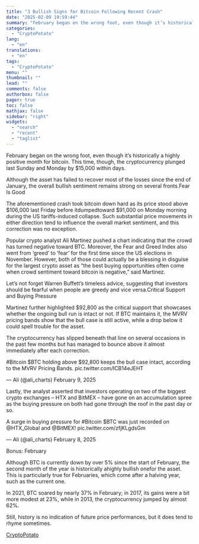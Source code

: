 ```yaml
---
title: "3 Bullish Signs for Bitcoin Following Recent Crash"
date: "2025-02-09 19:59:44"
summary: "February began on the wrong foot, even though it’s historically a highly positive month for bitcoin. This time, though, the cryptocurrency plunged last Sunday and Monday by $15,000 within days.Although the asset has failed to recover most of the losses since the end of January, the overall bullish sentiment remains..."
categories:
  - "CryptoPotato"
lang:
  - "en"
translations:
  - "en"
tags:
  - "CryptoPotato"
menu: ""
thumbnail: ""
lead: ""
comments: false
authorbox: false
pager: true
toc: false
mathjax: false
sidebar: "right"
widgets:
  - "search"
  - "recent"
  - "taglist"
---
```


February began on the wrong foot, even though it’s historically a highly positive month for bitcoin. This time, though, the cryptocurrency plunged last Sunday and Monday by $15,000 within days.

Although the asset has failed to recover most of the losses since the end of January, the overall bullish sentiment remains strong on several fronts.Fear Is Good

The aforementioned crash took bitcoin down hard as its price stood above $106,000 last Friday before itdumpedtoward $91,000 on Monday morning during the US tariffs-induced collapse. Such substantial price movements in either direction tend to influence the overall market sentiment, and this correction was no exception.

Popular crypto analyst Ali Martinez pushed a chart indicating that the crowd has turned negative toward BTC. Moreover, the Fear and Greed Index also went from ‘greed’ to ‘fear’ for the first time since the US elections in November. However, both of those could actually be a blessing in disguise for the largest crypto asset as “the best buying opportunities often come when crowd sentiment toward bitcoin is negative,” said Martinez.

Let’s not forget Warren Buffett’s timeless advice, suggesting that investors should be fearful when people are greedy and vice versa.Critical Support and Buying Pressure

Martinez further highlighted $92,800 as the critical support that showcases whether the ongoing bull run is intact or not. If BTC maintains it, the MVRV pricing bands show that the bull case is still active, while a drop below it could spell trouble for the asset.

The cryptocurrency has slipped beneath that line on several occasions in the past few months but has managed to bounce above it almost immediately after each correction.

#Bitcoin $BTC holding above $92,800 keeps the bull case intact, according to the MVRV Pricing Bands. pic.twitter.com/ICB14eJEHT

— Ali (@ali\_charts) February 9, 2025

Lastly, the analyst asserted that investors operating on two of the biggest crypto exchanges – HTX and BitMEX – have gone on an accumulation spree as the buying pressure on both had gone through the roof in the past day or so.

A surge in buying pressure for #Bitcoin $BTC was just recorded on @HTX\_Global and @BitMEX! pic.twitter.com/zfjKLgdsGm

— Ali (@ali\_charts) February 8, 2025

Bonus: February

Although BTC is currently down by over 5% since the start of February, the second month of the year is historically ahighly bullish onefor the asset. This is particularly true for Februaries, which come after a halving year, such as the current one.

In 2021, BTC soared by nearly 37% in February; in 2017, its gains were a bit more modest at 23%, while in 2013, the cryptocurrency jumped by almost 62%.

Still, history is no indication of future price performances, but it does tend to rhyme sometimes.

[CryptoPotato](https://www.tradingview.com/news/cryptopotato:97f84938b094b:0-3-bullish-signs-for-bitcoin-following-recent-crash/)
